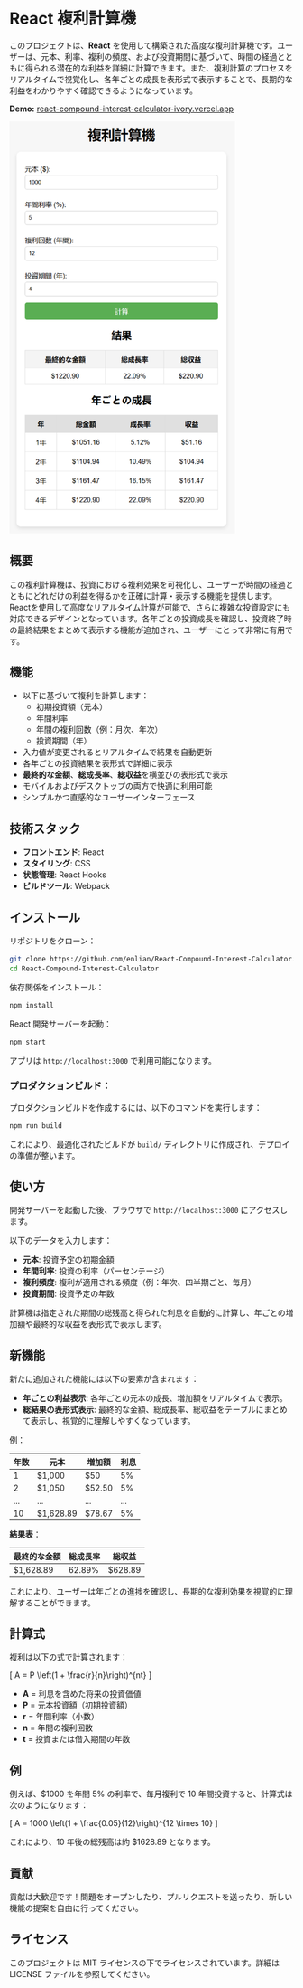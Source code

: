 # React 複利計算機

このプロジェクトは、**React** を使用して構築された高度な複利計算機です。ユーザーは、元本、利率、複利の頻度、および投資期間に基づいて、時間の経過とともに得られる潜在的な利益を詳細に計算できます。また、複利計算のプロセスをリアルタイムで視覚化し、各年ごとの成長を表形式で表示することで、長期的な利益をわかりやすく確認できるようになっています。

**Demo:** <a href="https://react-compound-interest-calculator-ivory.vercel.app/">react-compound-interest-calculator-ivory.vercel.app</a>

<img src="./public/sc.png" width="400"/>

## 概要

この複利計算機は、投資における複利効果を可視化し、ユーザーが時間の経過とともにどれだけの利益を得るかを正確に計算・表示する機能を提供します。Reactを使用して高度なリアルタイム計算が可能で、さらに複雑な投資設定にも対応できるデザインとなっています。各年ごとの投資成長を確認し、投資終了時の最終結果をまとめて表示する機能が追加され、ユーザーにとって非常に有用です。

## 機能

- 以下に基づいて複利を計算します：
  - 初期投資額（元本）
  - 年間利率
  - 年間の複利回数（例：月次、年次）
  - 投資期間（年）
- 入力値が変更されるとリアルタイムで結果を自動更新
- 各年ごとの投資結果を表形式で詳細に表示
- **最終的な金額**、**総成長率**、**総収益**を横並びの表形式で表示
- モバイルおよびデスクトップの両方で快適に利用可能
- シンプルかつ直感的なユーザーインターフェース

## 技術スタック

- **フロントエンド**: React
- **スタイリング**: CSS
- **状態管理**: React Hooks
- **ビルドツール**: Webpack

## インストール

リポジトリをクローン：

```bash
git clone https://github.com/enlian/React-Compound-Interest-Calculator.git
cd React-Compound-Interest-Calculator
```

依存関係をインストール：

```bash
npm install
```

React 開発サーバーを起動：

```bash
npm start
```

アプリは `http://localhost:3000` で利用可能になります。

### プロダクションビルド：

プロダクションビルドを作成するには、以下のコマンドを実行します：

```bash
npm run build
```

これにより、最適化されたビルドが `build/` ディレクトリに作成され、デプロイの準備が整います。

## 使い方

開発サーバーを起動した後、ブラウザで `http://localhost:3000` にアクセスします。

以下のデータを入力します：
- **元本**: 投資予定の初期金額
- **年間利率**: 投資の利率（パーセンテージ）
- **複利頻度**: 複利が適用される頻度（例：年次、四半期ごと、毎月）
- **投資期間**: 投資予定の年数

計算機は指定された期間の総残高と得られた利息を自動的に計算し、年ごとの増加額や最終的な収益を表形式で表示します。

## 新機能

新たに追加された機能には以下の要素が含まれます：
- **年ごとの利益表示**: 各年ごとの元本の成長、増加額をリアルタイムで表示。
- **総結果の表形式表示**: 最終的な金額、総成長率、総収益をテーブルにまとめて表示し、視覚的に理解しやすくなっています。

例：

| 年数 | 元本 | 増加額 | 利息 |
| --- | --- | --- | --- |
| 1 | $1,000 | $50 | 5% |
| 2 | $1,050 | $52.50 | 5% |
| ... | ... | ... | ... |
| 10 | $1,628.89 | $78.67 | 5% |

**結果表**：

| 最終的な金額 | 総成長率 | 総収益 |
| --- | --- | --- |
| $1,628.89 | 62.89% | $628.89 |

これにより、ユーザーは年ごとの進捗を確認し、長期的な複利効果を視覚的に理解することができます。

## 計算式

複利は以下の式で計算されます：

\[ A = P \left(1 + \frac{r}{n}\right)^{nt} \]

- **A** = 利息を含めた将来の投資価値
- **P** = 元本投資額（初期投資額）
- **r** = 年間利率（小数）
- **n** = 年間の複利回数
- **t** = 投資または借入期間の年数

## 例

例えば、$1000 を年間 5% の利率で、毎月複利で 10 年間投資すると、計算式は次のようになります：

\[ A = 1000 \left(1 + \frac{0.05}{12}\right)^{12 \times 10} \]

これにより、10 年後の総残高は約 $1628.89 となります。

## 貢献

貢献は大歓迎です！問題をオープンしたり、プルリクエストを送ったり、新しい機能の提案を自由に行ってください。

## ライセンス

このプロジェクトは MIT ライセンスの下でライセンスされています。詳細は LICENSE ファイルを参照してください。
